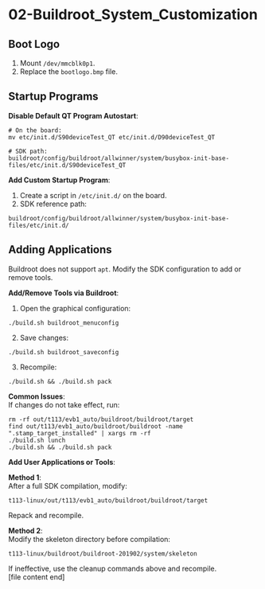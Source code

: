 
# 02-Buildroot_System_Customization  

## Boot Logo  
1. Mount `/dev/mmcblk0p1`.  
2. Replace the `bootlogo.bmp` file.  

## Startup Programs  

**Disable Default QT Program Autostart**:  
```shell  
# On the board:  
mv etc/init.d/S90deviceTest_QT etc/init.d/D90deviceTest_QT  

# SDK path:  
buildroot/config/buildroot/allwinner/system/busybox-init-base-files/etc/init.d/S90deviceTest_QT  
```

**Add Custom Startup Program**:  
1. Create a script in `/etc/init.d/` on the board.  
2. SDK reference path:  
```shell  
buildroot/config/buildroot/allwinner/system/busybox-init-base-files/etc/init.d/  
```

## Adding Applications  
Buildroot does not support `apt`. Modify the SDK configuration to add or remove tools.  

**Add/Remove Tools via Buildroot**:  
1. Open the graphical configuration:  
```shell  
./build.sh buildroot_menuconfig  
```
2. Save changes:  
```shell  
./build.sh buildroot_saveconfig  
```
3. Recompile:  
```shell  
./build.sh && ./build.sh pack  
```

**Common Issues**:  
If changes do not take effect, run:  
```shell  
rm -rf out/t113/evb1_auto/buildroot/buildroot/target  
find out/t113/evb1_auto/buildroot/buildroot -name ".stamp_target_installed" | xargs rm -rf  
./build.sh lunch  
./build.sh && ./build.sh pack  
```

**Add User Applications or Tools**:  

**Method 1**:  
After a full SDK compilation, modify:  
```shell  
t113-linux/out/t113/evb1_auto/buildroot/buildroot/target  
```
Repack and recompile.  

**Method 2**:  
Modify the skeleton directory before compilation:  
```shell  
t113-linux/buildroot/buildroot-201902/system/skeleton  
```
If ineffective, use the cleanup commands above and recompile.  
[file content end]